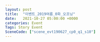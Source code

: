 ```yaml
---
layout: post
title:  "이벤트_2019여름_0화_오프닝"
date:   2021-10-27 05:00:00 +0000
categories: Event
Tags: Story Event
SceneCode: ["scene_evt190627_cp0_q1_s10"]
---
```


